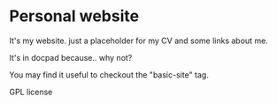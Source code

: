 # Personal website

It's my website. just a placeholder for my CV and some links about me.

It's in docpad because.. why not?

You may find it useful to checkout the "basic-site" tag.

GPL license
